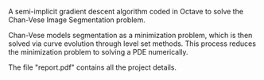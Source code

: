 A semi-implicit gradient descent algorithm coded in Octave to solve the Chan-Vese Image Segmentation problem. 

Chan-Vese models segmentation as a minimization problem, which is then solved via curve evolution through level set methods. This process reduces the minimization problem to solving a PDE numerically.

The file "report.pdf" contains all the project details. 
